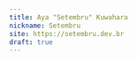 ```yaml
---
title: Aya "Setembru" Kuwahara
nickname: Setembru
site: https://setembru.dev.br
draft: true
---
```

